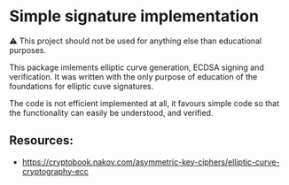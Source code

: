 # Simple signature implementation

:warning: This project should not be used for anything else than
educational purposes.

This package imlements elliptic curve generation, ECDSA signing and
verification. It was written with the only purpose of education of the
foundations for elliptic cuve signatures.

The code is not efficient implemented at all, it favours simple code
so that the functionality can easily be understood, and verified.

## Resources:

* https://cryptobook.nakov.com/asymmetric-key-ciphers/elliptic-curve-cryptography-ecc
